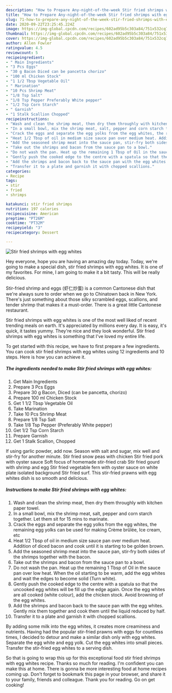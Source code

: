 ```yaml
---
description: "How to Prepare Any-night-of-the-week Stir fried shrimps with egg whites"
title: "How to Prepare Any-night-of-the-week Stir fried shrimps with egg whites"
slug: 71-how-to-prepare-any-night-of-the-week-stir-fried-shrimps-with-egg-whites
date: 2020-09-22T23:25:45.224Z
image: https://img-global.cpcdn.com/recipes/602ad95b5c303a84/751x532cq70/stir-fried-shrimps-with-egg-whites-recipe-main-photo.jpg
thumbnail: https://img-global.cpcdn.com/recipes/602ad95b5c303a84/751x532cq70/stir-fried-shrimps-with-egg-whites-recipe-main-photo.jpg
cover: https://img-global.cpcdn.com/recipes/602ad95b5c303a84/751x532cq70/stir-fried-shrimps-with-egg-whites-recipe-main-photo.jpg
author: Allen Fowler
ratingvalue: 4.5
reviewcount: 5
recipeingredient:
- " Main Ingredients"
- "3 Pcs Eggs"
- "30 g Bacon Diced can be pancetta chorizo"
- "100 ml Chicken Stock"
- "1 1/2 Tbsp Vegetable Oil"
- " Marination"
- "10 Pcs Shrimp Meat"
- "1/8 Tsp Salt"
- "1/8 Tsp Pepper Preferably White pepper"
- "1/2 Tsp Corn Starch"
- " Garnish"
- "1 Stalk Scallion Chopped"
recipeinstructions:
- "Wash and clean the shrimp meat, then dry them throughly with kitchen paper towel."
- "In a small bowl, mix the shrimp meat, salt, pepper and corn starch together. Let them sit for 15 mins to marinate."
- "Crack the eggs and separate the egg yolks from the egg whites, the remaining egg yolks can be used for making Crème brûlée, Ice cream, etc"
- "Heat 1/2 Tbsp of oil in medium size sauce pan over medium heat. Addition of diced bacon and cook until it is starting to be golden brown."
- "Add the seasoned shrimp meat into the sauce pan, stir-fry both sides of the shrimps together with the bacon."
- "Take out the shrimps and bacon from the sauce pan to a bowl."
- "Do not wash the pan. Heat up the remaining 1 Tbsp of Oil in the sauce pan over low heat. When the oil starting to be warm, add the egg whites and wait the edges to become solid (Turn white)."
- "Gently push the cooked edge to the centre with a spatula so that the uncooked egg whites will be fill up the edge again. Once the egg whites are all cooked (white colour), add the chicken stock. Avoid browning of the egg whites."
- "Add the shrimps and bacon back to the sauce pan with the egg whites. Gently mix them together and cook them until the liquid reduced by half."
- "Transfer it to a plate and garnish it with chopped scallions."
categories:
- Recipe
tags:
- stir
- fried
- shrimps

katakunci: stir fried shrimps 
nutrition: 197 calories
recipecuisine: American
preptime: "PT26M"
cooktime: "PT32M"
recipeyield: "3"
recipecategory: Dessert

---
```



![Stir fried shrimps with egg whites](https://img-global.cpcdn.com/recipes/602ad95b5c303a84/751x532cq70/stir-fried-shrimps-with-egg-whites-recipe-main-photo.jpg)

Hey everyone, hope you are having an amazing day today. Today, we're going to make a special dish, stir fried shrimps with egg whites. It is one of my favorites. For mine, I am going to make it a bit tasty. This will be really delicious.

Stir-fried shrimp and eggs (虾仁炒蛋) is a common Cantonese dish that we&#39;re always sure to order when we go to Chinatown back in New York. There&#39;s just something about those silky scrambled eggs, scallions, and tender shrimp that makes it a must-order. There is a great little Cantonese restaurant.

Stir fried shrimps with egg whites is one of the most well liked of recent trending meals on earth. It's appreciated by millions every day. It is easy, it's quick, it tastes yummy. They're nice and they look wonderful. Stir fried shrimps with egg whites is something that I've loved my entire life.


To get started with this recipe, we have to first prepare a few ingredients. You can cook stir fried shrimps with egg whites using 12 ingredients and 10 steps. Here is how you can achieve it.

<!--inarticleads1-->

##### The ingredients needed to make Stir fried shrimps with egg whites:

1. Get  Main Ingredients
1. Prepare 3 Pcs Eggs
1. Prepare 30 g Bacon, Diced (can be pancetta, chorizo)
1. Prepare 100 ml Chicken Stock
1. Get 1 1/2 Tbsp Vegetable Oil
1. Take  Marination
1. Take 10 Pcs Shrimp Meat
1. Prepare 1/8 Tsp Salt
1. Take 1/8 Tsp Pepper (Preferably White pepper)
1. Get 1/2 Tsp Corn Starch
1. Prepare  Garnish
1. Get 1 Stalk Scallion, Chopped


If using garlic powder, add now. Season with salt and sugar, mix well and stir-fry for another minute. Stir fried snow peas with chicken Stir fried pork with oyster sauce Soft focus of homemade stir-fried crab Stir fried gourd with shrimp and egg Stir fried vegetable fern with oyster sauce on white plate isolated background Stir fried surf. This stir-fried prawns with egg whites dish is so smooth and delicious. 

<!--inarticleads2-->

##### Instructions to make Stir fried shrimps with egg whites:

1. Wash and clean the shrimp meat, then dry them throughly with kitchen paper towel.
1. In a small bowl, mix the shrimp meat, salt, pepper and corn starch together. Let them sit for 15 mins to marinate.
1. Crack the eggs and separate the egg yolks from the egg whites, the remaining egg yolks can be used for making Crème brûlée, Ice cream, etc
1. Heat 1/2 Tbsp of oil in medium size sauce pan over medium heat. Addition of diced bacon and cook until it is starting to be golden brown.
1. Add the seasoned shrimp meat into the sauce pan, stir-fry both sides of the shrimps together with the bacon.
1. Take out the shrimps and bacon from the sauce pan to a bowl.
1. Do not wash the pan. Heat up the remaining 1 Tbsp of Oil in the sauce pan over low heat. When the oil starting to be warm, add the egg whites and wait the edges to become solid (Turn white).
1. Gently push the cooked edge to the centre with a spatula so that the uncooked egg whites will be fill up the edge again. Once the egg whites are all cooked (white colour), add the chicken stock. Avoid browning of the egg whites.
1. Add the shrimps and bacon back to the sauce pan with the egg whites. Gently mix them together and cook them until the liquid reduced by half.
1. Transfer it to a plate and garnish it with chopped scallions.


By adding some milk into the egg whites, it creates more creaminess and nutrients. Having had the popular stir-fried prawns with eggs for countless times, I decided to detour and make a similar dish only with egg whites. Separate the egg white and egg yolk. Cut the egg whites into small pieces. Transfer the stir-fried egg whites to a serving dish. 

So that is going to wrap this up for this exceptional food stir fried shrimps with egg whites recipe. Thanks so much for reading. I'm confident you can make this at home. There is gonna be more interesting food at home recipes coming up. Don't forget to bookmark this page in your browser, and share it to your family, friends and colleague. Thank you for reading. Go on get cooking!
